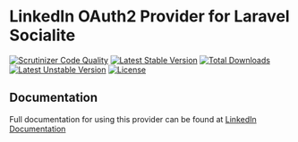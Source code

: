 # LinkedIn OAuth2 Provider for Laravel Socialite

[![Scrutinizer Code Quality](https://img.shields.io/scrutinizer/g/SocialiteProviders/LinkedIn.svg?style=flat-square)](https://scrutinizer-ci.com/g/SocialiteProviders/LinkedIn/?branch=master)
[![Latest Stable Version](https://img.shields.io/packagist/v/socialiteproviders/linkedin.svg?style=flat-square)](https://packagist.org/packages/socialiteproviders/linkedin)
[![Total Downloads](https://img.shields.io/packagist/dt/socialiteproviders/linkedin.svg?style=flat-square)](https://packagist.org/packages/socialiteproviders/linkedin)
[![Latest Unstable Version](https://img.shields.io/packagist/vpre/socialiteproviders/linkedin.svg?style=flat-square)](https://packagist.org/packages/socialiteproviders/linkedin)
[![License](https://img.shields.io/packagist/l/socialiteproviders/linkedin.svg?style=flat-square)](https://packagist.org/packages/socialiteproviders/linkedin)

## Documentation

Full documentation for using this provider can be found at [LinkedIn Documentation](http://socialiteproviders.github.io/providers/linkedin/)
